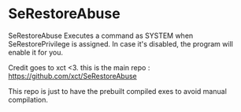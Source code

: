 # SeRestoreAbuse
SeRestoreAbuse Executes a command as SYSTEM when SeRestorePrivilege is assigned. In case it's disabled, the program will enable it for you.

Credit goes to xct <3. this is the main repo : https://github.com/xct/SeRestoreAbuse

This repo is just to have the prebuilt compiled exes to avoid manual compilation.
